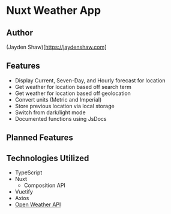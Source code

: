 # Nuxt Weather App

## Author
(Jayden Shaw)[https://jaydenshaw.com]

## Features 
- Display Current, Seven-Day, and Hourly forecast for location
- Get weather for location based off search term
- Get weather for location based off geolocation
- Convert units (Metric and Imperial)
- Store previous location via local storage
- Switch from dark/light mode
- Documented functions using JsDocs

## Planned Features

## Technologies Utilized
- TypeScript
- Nuxt
    - Composition API
- Vuetify
- Axios
- [Open Weather API](https://openweathermap.org/)
